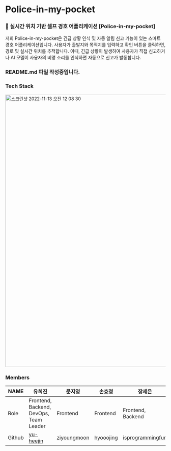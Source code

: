 # Police-in-my-pocket
### :police_car: 실시간 위치 기반 셀프 경호 어플리케이션 [Police-in-my-pocket] <br/>
저희 Police-in-my-pocket은 긴급 상황 인식 및 자동 알림 신고 기능이 있는 스마트 경호 어플리케이션입니다. 사용자가 출발지와 목적지를 입력하고 확인 버튼을 클릭하면, 경로 및 실시간 위치를 추적합니다. 이때, 긴급 상황이 발생하여 사용자가 직접 신고하거나 AI 모델이 사용자의 비명 소리를 인식하면 자동으로 신고가 발동합니다.
### README.md 파일 작성중입니다.

### Tech Stack
<img width="852" alt="스크린샷 2022-11-13 오전 12 08 30" src="https://user-images.githubusercontent.com/96467030/201482634-43b6ec56-6745-494f-9f17-149fcae222b8.png">


### Members
|NAME|유희진          |문지영    |손효정           |장세은            |
|---|---|---|---|---|
|Role|Frontend, Backend, DevOps, Team Leader          |Frontend    |Frontend           |Frontend, Backend            |
|Github|[yu-heejin](https://github.com/yu-heejin)|[ziyoungmoon](https://github.com/ziyoungmoon)|[hyooojing](https://github.com/hyooojing)   |[isprogrammingfun](https://github.com/isprogrammingfun)  |
 
